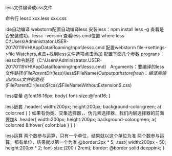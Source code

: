 less文件编译成css文件

命令行
lessc xxx.less xxx.css

ide自动编译
webstorm配置自动编译less
安装less：npm install less -g
查看是否安装成功，lessc -version
查看less.cmd位置
where less
C:\Users\Administrator.USER-20170119VH\AppData\Roaming\npm\lessc.cmd
配置webstorm
file->settings->file Watchers,点击+找到less文件选项点击添加
配置下面几个参数
prograns：lessc命令路径（C:\Users\Administrator.USER-20170119VH\AppData\Roaming\npm\lessc.cmd）
Arguments：要编译的less文件路径($FileParentDir(less)$\less\$FileName$)
Output paths to refresh：编译后输出的css文件的路径($FileParentDir(less)$\css\$FileNameWithoutExtension$.css)

less变量
@font16:16px;
body{
  font-size:@font16;
}

less嵌套
.header{
    width:200px;
    height:200px;
    background-color:green;
    a{
        color:red
    }
}
如果有伪类、交集选择器，、伪元素选择器，我们内层选择器的前面要加&
.header{
    width:200px;
    height:200px;
    background-color:green;
    a{
        color:red
        &:hover{
        color:blue
        }
    }
}

less运算
两个数参与运算，只有一个单位，结果就以这个单位为准
两个数参与运算，都有单位，结果就以第一个为准
@border:2px * 5;
.test{
  width:200px - 50;
  height:200px * 2;
  font-size:(200 / 2rem);
  border: @border solid deeppink;
}
